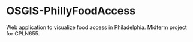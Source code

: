 # OSGIS-PhillyFoodAccess
Web application to visualize food access in Philadelphia. Midterm project for CPLN655.
